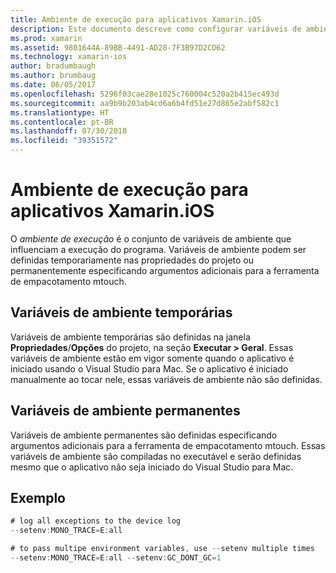 ```yaml
---
title: Ambiente de execução para aplicativos Xamarin.iOS
description: Este documento descreve como configurar variáveis de ambiente temporárias e permanentes para um aplicativo Xamarin.iOS. As variáveis podem ser especificadas nas propriedades de um projeto ou como argumentos adicionais para a ferramenta de empacotamento mtouch.
ms.prod: xamarin
ms.assetid: 9801644A-89BB-4491-AD28-7F3B97D2CD62
ms.technology: xamarin-ios
author: bradumbaugh
ms.author: brumbaug
ms.date: 06/05/2017
ms.openlocfilehash: 5296f03cae28e1025c760004c520a2b415ec493d
ms.sourcegitcommit: aa9b9b203ab4cd6a6b4fd51e27d865e2abf582c1
ms.translationtype: HT
ms.contentlocale: pt-BR
ms.lasthandoff: 07/30/2018
ms.locfileid: "39351572"
---
```

# <a name="execution-environment-for-xamarinios-apps"></a>Ambiente de execução para aplicativos Xamarin.iOS

O *ambiente de execução* é o conjunto de variáveis de ambiente que influenciam a execução do programa. Variáveis de ambiente podem ser definidas temporariamente nas propriedades do projeto ou permanentemente especificando argumentos adicionais para a ferramenta de empacotamento mtouch.

## <a name="temporary-environment-variables"></a>Variáveis de ambiente temporárias

Variáveis de ambiente temporárias são definidas na janela **Propriedades**/**Opções** do projeto, na seção **Executar > Geral**. Essas variáveis de ambiente estão em vigor somente quando o aplicativo é iniciado usando o Visual Studio para Mac. Se o aplicativo é iniciado manualmente ao tocar nele, essas variáveis de ambiente não são definidas.

## <a name="permanent-environment-variables"></a>Variáveis de ambiente permanentes

Variáveis de ambiente permanentes são definidas especificando argumentos adicionais para a ferramenta de empacotamento mtouch. Essas variáveis de ambiente são compiladas no executável e serão definidas mesmo que o aplicativo não seja iniciado do Visual Studio para Mac.

## <a name="example"></a>Exemplo

```csharp
# log all exceptions to the device log
--setenv:MONO_TRACE=E:all

# to pass multipe environment variables, use --setenv multiple times
--setenv:MONO_TRACE=E:all --setenv:GC_DONT_GC=1
```

